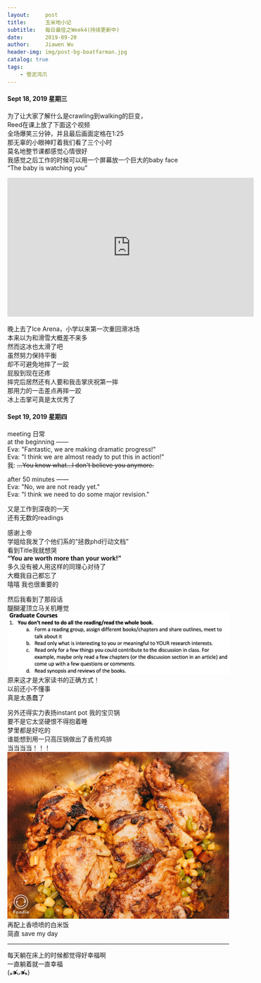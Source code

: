 ```yaml
---
layout:     post
title:      玉米地小记
subtitle:   每日最佳之Week4(持续更新中)
date:       2019-09-20
author:     Jiawen Wu
header-img: img/post-bg-boatfarman.jpg
catalog: true
tags:
    - 雪泥鸿爪
---
```

<script type="text/javascript">
// 禁止右键菜单
document.oncontextmenu = function(){ return false; };
// 禁止文字选择
document.onselectstart = function(){ return false; };
// 禁止复制
document.oncopy = function(){ return false; };
// 禁止剪切
document.oncut = function(){ return false; };
// 禁止粘贴
document.onpaste = function(){ return false; };
</script>

#### Sept 18, 2019 星期三

为了让大家了解什么是crawling到walking的巨变，  
Reed在课上放了下面这个视频  
全场爆笑三分钟，并且最后画面定格在1:25  
那无辜的小眼神盯着我们看了三个小时  
莫名地整节课都感觉心情很好  
我感觉之后工作的时候可以用一个屏幕放一个巨大的baby face  
“The baby is watching you”

<iframe width="560" height="315" src="https://www.youtube.com/embed/hXl5ejuC7nw" frameborder="0" allow="accelerometer; autoplay; encrypted-media; gyroscope; picture-in-picture" allowfullscreen></iframe>

晚上去了Ice Arena，小学以来第一次重回滑冰场  
本来以为和滑雪大概差不来多  
然而这冰也太滑了吧  
虽然努力保持平衡  
却不可避免地摔了一跤  
屁股到现在还疼  
摔完后居然还有人要和我击掌庆祝第一摔  
那用力的一击差点再摔一跤  
冰上击掌可真是太优秀了  

#### Sept 19, 2019 星期四

meeting 日常  
at the beginning ——  
Eva: "Fantastic, we are making dramatic progress!"  
Eva: "I think we are almost ready to put this in action!"  
我: ~~...You know what...I don't believe you anymore.~~

after 50 minutes ——  
Eva: "No, we are not ready yet."  
Eva: "I think we need to do some major revision."

又是工作到深夜的一天  
还有无数的readings  

感谢上帝  
学姐给我发了个他们系的“拯救phd行动文档”  
看到Title我就想哭  
**“You are worth more than your work!”**  
多久没有被人用这样的同理心对待了  
大概我自己都忘了  
嘻嘻 我也很重要的  

然后我看到了那段话  
醍醐灌顶立马关机睡觉
![](https://raw.githubusercontent.com/BrokenCrayons/ImageBase/master/Images/1568956433328.jpg)
原来这才是大家读书的正确方式！  
以前还小不懂事  
真是太愚蠢了

另外还得实力表扬instant pot 我的宝贝锅  
要不是它太坚硬恨不得抱着睡  
梦里都是好吃的  
谁能想到用一只高压锅做出了香煎鸡排  
当当当当！！！  
![](https://raw.githubusercontent.com/BrokenCrayons/ImageBase/master/Images/IMG_2755.JPG)  
再配上香喷喷的白米饭  
简直 save my day





---
每天躺在床上的时候都觉得好幸福啊  
一直躺着就一直幸福  
(⁎⁍̴̛ᴗ⁍̴̛⁎)


